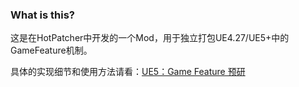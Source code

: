 ### What is this?

这是在HotPatcher中开发的一个Mod，用于独立打包UE4.27/UE5+中的GameFeature机制。

具体的实现细节和使用方法请看：[UE5：Game Feature 预研](https://imzlp.com/posts/17658/)
